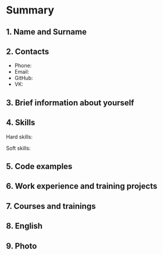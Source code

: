 # Summary

## 1. Name and Surname


## 2. Contacts
- Phone: 
- Email: 
- GitHub: 
- VK: 

## 3. Brief information about yourself


## 4. Skills
Hard skills:

   
Soft skills:

  

## 5. Code examples


## 6. Work experience and training projects


## 7. Courses and trainings


## 8. English


## 9. Photo

